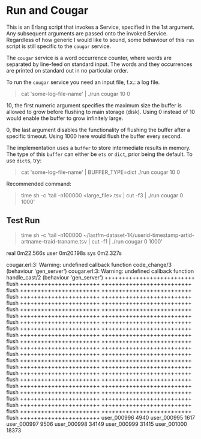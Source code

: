 # Run and Cougar

This is an Erlang script that invokes a Service, specified in the 1st argument.
Any subsequent arguments are passed onto the invoked Service.
Regardless of how generic I would like to sound,
some behaviour of this `run` script is still specific to the `cougar` service.

The `cougar` service is a word occurrence counter,
where words are separated by line-feed on standard input.
The words and they occurrences are printed on standard out in no particular order.

To run the `cougar` service you need an input file, f.x.: a log file.
> cat 'some-log-file-name' | ./run cougar 10 0

10, the first numeric argument specifies the maximum size the buffer is allowed to grow
before flushing to main storage (disk).
Using 0 instead of 10 would enable the buffer to grow infinitely large.

0, the last argument disables the functionality of flushing the buffer after a specific timeout.
Using 1000 here would flush the buffer every second.

The implementation uses a `buffer` to store intermediate results in memory.
The type of this `buffer` can either be `ets` or `dict`, prior being the default.
To use `dict`s, try:
> cat 'some-log-file-name' | BUFFER_TYPE=dict ./run cougar 10 0

Recommended command:
> time sh -c 'tail -n100000 <large_file>.tsv | cut -f3 | ./run cougar 0 1000'

## Test Run

> time sh -c 'tail -n100000 ~/lastfm-dataset-1K/userid-timestamp-artid-artname-traid-traname.tsv | cut -f1 | ./run cougar 0 1000'

real	0m22.566s
user	0m20.198s
sys     0m2.327s

cougar.erl:3: Warning: undefined callback function code_change/3 (behaviour 'gen_server')
cougar.erl:3: Warning: undefined callback function handle_cast/2 (behaviour 'gen_server')
++++++++++++++++++++++++++ flush +++++++++++++++++++++++
++++++++++++++++++++++++++ flush +++++++++++++++++++++++
++++++++++++++++++++++++++ flush +++++++++++++++++++++++
++++++++++++++++++++++++++ flush +++++++++++++++++++++++
++++++++++++++++++++++++++ flush +++++++++++++++++++++++
++++++++++++++++++++++++++ flush +++++++++++++++++++++++
++++++++++++++++++++++++++ flush +++++++++++++++++++++++
++++++++++++++++++++++++++ flush +++++++++++++++++++++++
++++++++++++++++++++++++++ flush +++++++++++++++++++++++
++++++++++++++++++++++++++ flush +++++++++++++++++++++++
++++++++++++++++++++++++++ flush +++++++++++++++++++++++
++++++++++++++++++++++++++ flush +++++++++++++++++++++++
++++++++++++++++++++++++++ flush +++++++++++++++++++++++
++++++++++++++++++++++++++ flush +++++++++++++++++++++++
++++++++++++++++++++++++++ flush +++++++++++++++++++++++
++++++++++++++++++++++++++ flush +++++++++++++++++++++++
++++++++++++++++++++++++++ flush +++++++++++++++++++++++
++++++++++++++++++++++++++ flush +++++++++++++++++++++++
++++++++++++++++++++++++++ flush +++++++++++++++++++++++
++++++++++++++++++++++++++ flush +++++++++++++++++++++++
++++++++++++++++++++++++++ flush +++++++++++++++++++++++
++++++++++++++++++++++++++ flush +++++++++++++++++++++++
user_000996	4940
user_000995	1617
user_000997	9506
user_000998	34149
user_000999	31415
user_001000	18373
